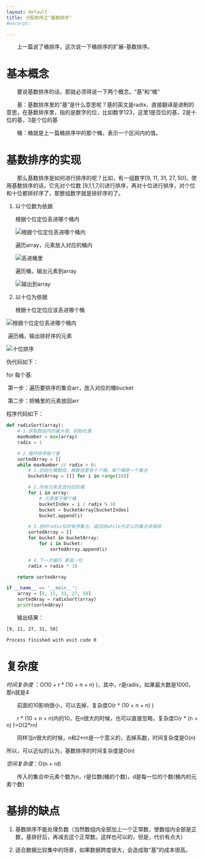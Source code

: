 ```yaml
---
layout: default
title: 分配排序之"基数排序"
#excerpt: 

---
```


　　上一篇说了桶排序，这次说一下桶排序的扩展-基数排序。

# 基本概念

　　要说基数排序的话，那就必须得说一下两个概念。“基”和“桶”

　　基：基数排序里的“基”是什么意思呢？基的英文是radix，直接翻译是进制的意思，在基数排序里，指的是数字的位，比如数字123，这里1是百位的基，2是十位的基，3是个位的基

　　桶：桶就是上一篇桶排序中的那个桶，表示一个区间内的值。

# 基数排序的实现

　　那么基数排序是如何进行排序的呢？比如，有一组数字[9, 11, 31, 27, 50]，使用基数排序的话，它先对个位数 [9,1,1,7,0]进行排序，再对十位进行排序，对个位和十位都排好序了，那整组数字就是排好序的了。

1. 以个位数为依据

   根据个位定位丢进哪个桶内

   ![根据个位定位丢进哪个桶内]({{site.url}}/assets/2018-11-10-sort_radix/radix1.jpg)

   遍历array，元素放入对应的桶内

   ![丢进桶里]({{site.url}}/assets/2018-11-10-sort_radix/radix1_sorted.jpg)

   遍历桶，输出元素到array

   ![输出到array]({{site.url}}/assets/2018-11-10-sort_radix/outBucket.jpg)

2. 以十位为依据

   根据十位定位应该丢进哪个桶

![根据个位定位丢进哪个桶内]({{site.url}}/assets/2018-11-10-sort_radix/radix10.jpg)

​      遍历桶，输出排好序的元素

![十位排序]({{site.url}}/assets/2018-11-10-sort_radix/radix10_sorted.jpg)



伪代码如下：

for 每个基:

​    第一步：遍历要排序的集合arr，放入对应的桶bucket

​    第二步：把桶里的元素放回arr



程序代码如下：

```python
def radixSort(array):
    # 1.获取数组内的最大值、初始化基
    maxNumber = max(array)
    radix = 1

    # 2.循环排序每个基
    sortedArray = []
    while maxNumber // radix > 0:
        # 1.初始化桶数组，桶数组里有十个桶，每个桶是一个集合
        bucketArray = [[] for i in range(10)]

        # 2.所有元素丢进对应的桶
        for i in array:
            # 元素属于哪个桶
            bucketIndex = i / radix % 10
            bucket = bucketArray[bucketIndex]
            bucket.append(i)

        # 3.排好radix位的有序集合，返回给while外定义的集合来接收
        sortedArray = []
        for bucket in bucketArray:
            for i in bucket:
                sortedArray.append(i)

        # 4.下一次遍历 更高一位
        radix = radix * 10

    return sortedArray

if __name__ == '__main__':
	array = [9, 11, 31, 27, 50]
	sortedAray = radixSort(array)
	print(sortedAray)
```
　　输出结果：

```html
[9, 11, 27, 31, 50]

Process finished with exit code 0
```



# 复杂度

*时间复杂度* ：O(10 + r * (10 + n + n) )，其中，r是radix，如果最大数是1000，那n就是4

　　前面的10影响很小，可以去掉，复杂度O(r * (10 + n + n) )

　　r * (10 + n + n)内的10，在n很大的时候，也可以直接忽略，复杂度O(r * (n + n) )=O(2*rn)

　　同样当n很大的时候，n和2*rn是一个意义的，去掉系数，时间复杂度是O(n)

所以，可以近似的认为，基数排序的时间复杂度是O(n)

*空间复杂度*：O(n + rd)

　　传入的集合中元素个数为n，r是位数(桶的个数)，d是每一位的个数(桶内的元素个数)



# 基排的缺点

1. 基数排序不能处理负数（当然数组内全部加上一个正常数，使数组内全部是正数，基排好后，再减去这个正常数。这样也可以的，但是，代价有点大）

2. 适合数据比较集中的场景，如果数据跨度很大，会造成取“基”的成本很高。